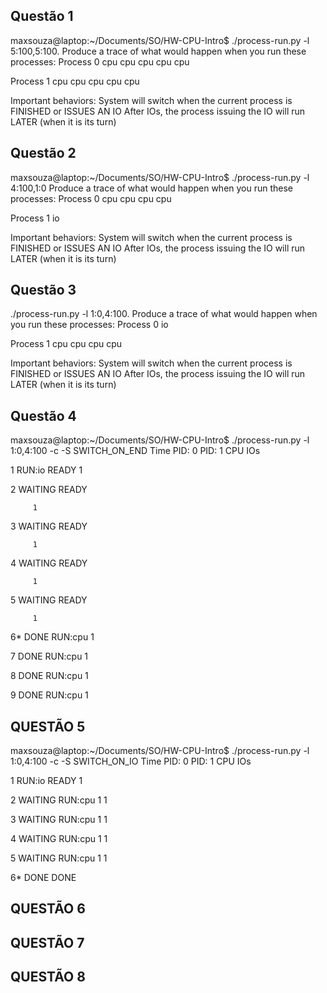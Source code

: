 ## Questão 1
maxsouza@laptop:~/Documents/SO/HW-CPU-Intro$ ./process-run.py -l 5:100,5:100.
Produce a trace of what would happen when you run these processes:
Process 0
  cpu
  cpu
  cpu
  cpu
  cpu

Process 1
  cpu
  cpu
  cpu
  cpu
  cpu

Important behaviors:
  System will switch when
the current process is FINISHED or ISSUES AN IO
  After IOs, the process issuing the IO will
run LATER (when it is its turn)


## Questão 2
maxsouza@laptop:~/Documents/SO/HW-CPU-Intro$ ./process-run.py -l 4:100,1:0
Produce a trace of what would happen when you run these processes:
Process 0
  cpu
  cpu
  cpu
  cpu

Process 1
  io

Important behaviors:
  System will switch when
the current process is FINISHED or ISSUES AN IO
  After IOs, the process issuing the IO will
run LATER (when it is its turn)


## Questão 3
./process-run.py -l 1:0,4:100.
Produce a trace of what would happen when you run these processes:
Process 0
  io

Process 1
  cpu
  cpu
  cpu
  cpu

Important behaviors:
  System will switch when
the current process is FINISHED or ISSUES AN IO
  After IOs, the process issuing the IO will
run LATER (when it is its turn)

## Questão 4
maxsouza@laptop:~/Documents/SO/HW-CPU-Intro$ ./process-run.py -l 1:0,4:100 -c -S SWITCH_ON_END
Time
   PID: 0
   PID: 1
       CPU
       IOs

  1 
    RUN:io
     READY
         1
          

  2 
   WAITING
     READY
          
         1

  3 
   WAITING
     READY
          
         1

  4 
   WAITING
     READY
          
         1

  5 
   WAITING
     READY
          
         1

  6*
      DONE
   RUN:cpu
         1
          

  7 
      DONE
   RUN:cpu
         1
          

  8 
      DONE
   RUN:cpu
         1
          

  9 
      DONE
   RUN:cpu
         1


## QUESTÃO 5
maxsouza@laptop:~/Documents/SO/HW-CPU-Intro$ ./process-run.py -l 1:0,4:100 -c -S SWITCH_ON_IO
Time
   PID: 0
   PID: 1
       CPU
       IOs

  1 
    RUN:io
     READY
         1
          

  2 
   WAITING
   RUN:cpu
         1
         1

  3 
   WAITING
   RUN:cpu
         1
         1

  4 
   WAITING
   RUN:cpu
         1
         1

  5 
   WAITING
   RUN:cpu
         1
         1

  6*
      DONE
      DONE


## QUESTÃO 6

## QUESTÃO 7

## QUESTÃO 8
